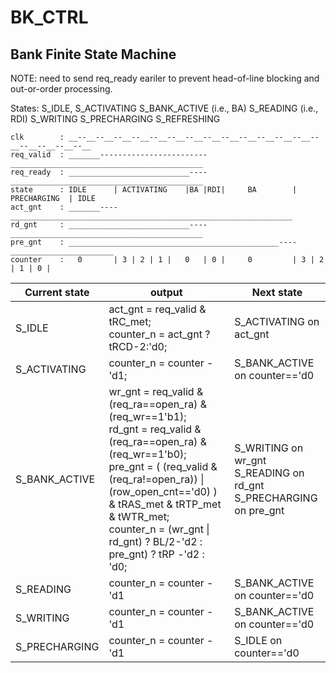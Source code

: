 # BK_CTRL

## Bank Finite State Machine

NOTE: need to send req_ready eariler to prevent head-of-line blocking and out-or-order processing.

States:
S_IDLE,
S_ACTIVATING
S_BANK_ACTIVE (i.e., BA)
S_READING (i.e., RDI)
S_WRITING
S_PRECHARGING
S_REFRESHING


```
clk        : __--__--__--__--__--__--__--__--__--__--__--__--__--__--__--__--__--__--__
req_valid  : _______------------------------___________________________________________
req_ready  : ___________________________----___________________________________________
state      : IDLE      | ACTIVATING    |BA |RDI|     BA        |  PRECHARGING  | IDLE
act_gnt    : _______----_______________________________________________________________
rd_gnt     : ___________________________----___________________________________________
pre_gnt    : _______________________________________________----_______________________
counter    :   0       | 3 | 2 | 1 |   0   | 0 |     0         | 3 | 2 | 1 | 0 |
```


| Current state | output                                                                  | Next state                    |
| ------------- | ----------------------------------------------------------------------- | ----------------------------- |
| S_IDLE        | act_gnt = req_valid & tRC_met;<br /> counter_n = act_gnt ? tRCD-2:'d0;  | S_ACTIVATING on act_gnt       |
| S_ACTIVATING  | counter_n = counter - 'd1;                                              | S_BANK_ACTIVE on counter=='d0 |
| S_BANK_ACTIVE | wr_gnt = req_valid & (req_ra==open_ra) & (req_wr==1'b1); <br /> rd_gnt = req_valid & (req_ra==open_ra) & (req_wr==1'b0); <br /> pre_gnt = ( (req_valid & (req_ra!=open_ra)) \| (row_open_cnt=='d0) ) & tRAS_met & tRTP_met & tWTR_met; <br />counter_n = (wr_gnt \| rd_gnt) ? BL/2-'d2 : pre_gnt) ? tRP -'d2 : 'd0;                                           | S_WRITING on wr_gnt <br /> S_READING on rd_gnt <br /> S_PRECHARGING on pre_gnt |
| S_READING     | counter_n = counter - 'd1                                               | S_BANK_ACTIVE on counter=='d0 |
| S_WRITING     | counter_n = counter - 'd1                                               | S_BANK_ACTIVE on counter=='d0 |
| S_PRECHARGING | counter_n = counter - 'd1                                               | S_IDLE on counter=='d0        |
